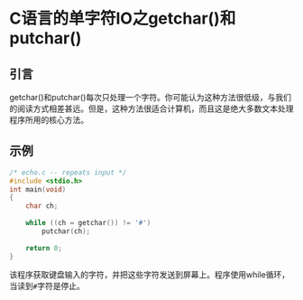 # C语言的单字符IO之getchar()和putchar()

## 引言

getchar()和putchar()每次只处理一个字符。你可能认为这种方法很低级，与我们的阅读方式相差甚远。但是，这种方法很适合计算机，而且这是绝大多数文本处理程序所用的核心方法。

## 示例

```c
/* echo.c -- repeats input */
#include <stdio.h>
int main(void)
{
    char ch;
    
    while ((ch = getchar()) != '#')
        putchar(ch);
    
    return 0;
}
```

该程序获取键盘输入的字符，并把这些字符发送到屏幕上。程序使用while循环，当读到`#`字符是停止。